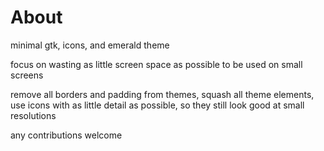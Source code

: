 # About #

minimal gtk, icons, and emerald theme

focus on wasting as little screen space as possible to be used on small screens

remove all borders and padding from themes, squash all theme elements,
use icons with as little detail as possible, so they still look good at small resolutions

any contributions welcome
